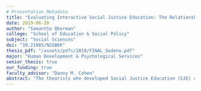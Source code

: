 ```yaml
---
# Presentation Metadata
title: "Evaluating Interactive Social Justice Education: The Relationship Between Responsive Fiction and Social Empathy"
date: 2019-06-20
author: "Samantha Oberman"
college: "School of Education & Social Policy"
subject: "Social Sciences"
doi: "10.21985/N2GB6K"
thesis_pdf: "/assets/pdfs/2019/FINAL_Sedeno.pdf"
major: "Human Development & Psychological Services"
senior_thesis: true
our_funding: true
faculty_advisor: "Danny M. Cohen"
abstract: "The theorists who developed Social Justice Education (SJE) claim that its goals are: to critically analyze how oppression operates on an individual, cultural, and institutional level, to harness empathy and respect for others, and, ultimately, to commit to working for lasting change. However, the literature lacks research on how to evaluate such programs. Social empathy—empathy that takes into account contextual understanding and social awareness—is associated with higher engagement in social action. I used a mixed method design to analyze the affect SJE has on participants. I analyzed Tomorrow, a social justice program on mental health in high school, by having participants take the Social Empathy Index (SEI) before and after the workshop. They then participated in a group interview. Participants were randomly assigned to facilitated or online versions of Tomorrow to assess the differences between the pedagogies. The coding scheme consisted of subscales of empathy, four dimensions of knowledge, and engagement established through grounded theory. Using a paired t-test between pre- and post- SEIs, a significant difference between social empathy after participating in Tomorrow was established. However, no difference was found between the online and facilitated conditions. Participants reported an understanding of new perspectives related to mental health and social justice. This study not only analyzes the strengths and weaknesses of Tomorrow but also proposes a novel and robust method for creating and evaluating SJE in the future."
---
```

